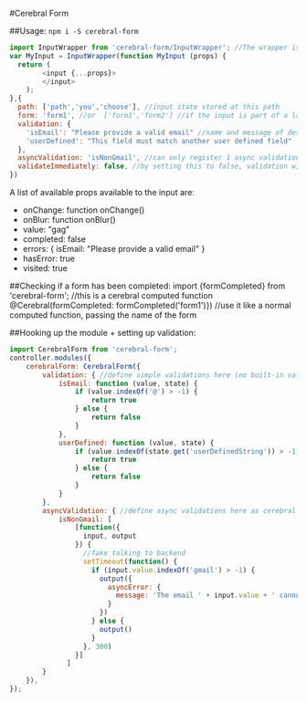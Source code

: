 #Cerebral Form

##Usage:
`npm i -S cerebral-form`

```js
import InputWrapper from 'cerebral-form/InputWrapper'; //The wrapper is for react only, but could easily be ported to another UI lib
var MyInput = InputWrapper(function MyInput (props) {
  return (
        <input {...props}>
        </input>
    );
},{
  path: ['path','you','choose'], //input state stored at this path
  form: 'form1', //or  ['form1','form2'] //if the input is part of a larger form
  validation: {
    'isEmail': "Please provide a valid email" //name and message of desired validation
    'userDefined': "This field must match another user defined field"
  },
  asyncValidation: 'isNonGmail', //can only register 1 async validation per form
  validateImmediately: false, //by setting this to false, validation will only occur after the element has been visited, instead of on every change
})
```

A list of available props available to the input are: 
- onChange: function onChange()
- onBlur: function onBlur()
- value: "gag"
- completed: false
- errors: {
 isEmail: "Please provide a valid email"
}
- hasError: true
- visited: true

##Checking if a form has been completed: 
import {formCompleted} from 'cerebral-form'; //this is a cerebral computed function
@Cerebral(formCompleted: formCompleted('form1')}) //use it like a normal computed function, passing the name of the form


##Hooking up the module + setting up validation: 
```js
import CerebralForm from 'cerebral-form';
controller.modules({
	cerebralForm: CerebralForm({
		validation: { //define simple validations here (no built-in validation yet..)
			isEmail: function (value, state) {
				if (value.indexOf('@') > -1) {
					return true
				} else {
					return false
				}
			}, 
			userDefined: function (value, state) {
				if (value.indexOf(state.get('userDefinedString')) > -1) {
					return true
				} else {
					return false
				}
			}
		},
		asyncValidation: { //define async validations here as cerebral action chains
			isNonGmail: [
		        [function({
		          input, output
		        }) {
		          //fake talking to backend
		          setTimeout(function() {
		            if (input.value.indexOf('gmail') > -1) {
		              output({
		                asyncError: {
		                  message: 'The email ' + input.value + ' cannot have gmail in the name'
		                }
		              })
		            } else {
		              output()
		            }
		          }, 300)
		        }]
		      ]
		}
	}),
});
```
